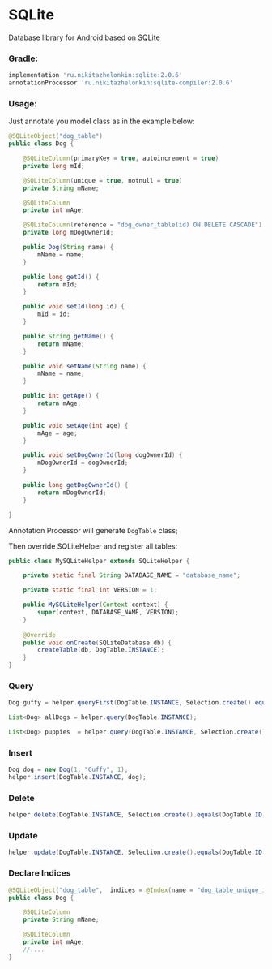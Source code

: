 # SQLite

Database library for Android based on SQLite

### Gradle:

```groovy
implementation 'ru.nikitazhelonkin:sqlite:2.0.6'
annotationProcessor 'ru.nikitazhelonkin:sqlite-compiler:2.0.6'
```

### Usage:

Just annotate you model class as in the example below:

```java
@SQLiteObject("dog_table")
public class Dog {

    @SQLiteColumn(primaryKey = true, autoincrement = true)
    private long mId;

    @SQLiteColumn(unique = true, notnull = true)
    private String mName;

    @SQLiteColumn
    private int mAge;

    @SQLiteColumn(reference = "dog_owner_table(id) ON DELETE CASCADE")
    private long mDogOwnerId;

    public Dog(String name) {
        mName = name;
    }

    public long getId() {
        return mId;
    }

    public void setId(long id) {
        mId = id;
    }

    public String getName() {
        return mName;
    }

    public void setName(String name) {
        mName = name;
    }

    public int getAge() {
        return mAge;
    }

    public void setAge(int age) {
        mAge = age;
    }

    public void setDogOwnerId(long dogOwnerId) {
        mDogOwnerId = dogOwnerId;
    }

    public long getDogOwnerId() {
        return mDogOwnerId;
    }

}
```
Annotation Processor will generate ```DogTable``` class;

Then override SQLiteHelper and register all tables:

```java
public class MySQLiteHelper extends SQLiteHelper {

    private static final String DATABASE_NAME = "database_name";

    private static final int VERSION = 1;

    public MySQLiteHelper(Context context) {
        super(context, DATABASE_NAME, VERSION);
    }
    
    @Override
    public void onCreate(SQLiteDatabase db) {
        createTable(db, DogTable.INSTANCE);
    }
}
```

### Query

```java
Dog guffy = helper.queryFirst(DogTable.INSTANCE, Selection.create().equals(DogTable.NAME, "Guffy" ));

List<Dog> allDogs = helper.query(DogTable.INSTANCE);

List<Dog> puppies  = helper.query(DogTable.INSTANCE, Selection.create().lessThanOrEquals(DogTable.AGE, 1));
``````

### Insert

```java
Dog dog = new Dog(1, "Guffy", 1);
helper.insert(DogTable.INSTANCE, dog);
```

### Delete

```java
helper.delete(DogTable.INSTANCE, Selection.create().equals(DogTable.ID, dog.getId()));
```

### Update

```java
helper.update(DogTable.INSTANCE, Selection.create().equals(DogTable.ID, dog.getId()), dog);
```

### Declare Indices

```java
@SQLiteObject("dog_table",  indices = @Index(name = "dog_table_unique_idx", value = {"name", "age"}, unique = true))
public class Dog {

    @SQLiteColumn
    private String mName;

    @SQLiteColumn
    private int mAge;
    //....
}
```